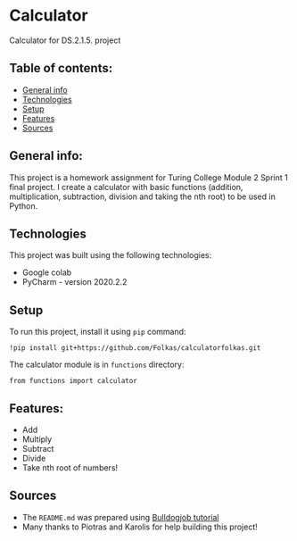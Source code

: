 # Calculator
Calculator for DS.2.1.5. project

## Table of contents:
* [General info](#general-info)
* [Technologies](#technologies)
* [Setup](#setup)
* [Features](#features)
* [Sources](#sources)

## General info:
This project is a homework assignment for Turing College Module 2 Sprint 1 final project. I create a calculator with basic functions (addition, multiplication, subtraction, division and taking the nth root) to be used in Python.

## Technologies
This project was built using the following technologies:
* Google colab
* PyCharm  - version 2020.2.2

## Setup
To run this project, install it using `pip` command:
```
!pip install git+https://github.com/Folkas/calculatorfolkas.git
```
The calculator module is in ```functions``` directory:
```
from functions import calculator
```
## Features:
* Add
* Multiply
* Subtract
* Divide
* Take nth root
of numbers!

## Sources
* The ```README.md``` was prepared using [Bulldogjob tutorial](https://bulldogjob.com/news/449-how-to-write-a-good-readme-for-your-github-project)
* Many thanks to Piotras and Karolis for help building this project!
